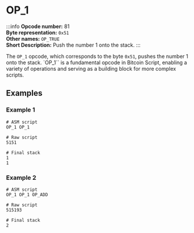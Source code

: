 # OP_1
:::info
**Opcode number:** 81  
**Byte representation:**  `0x51`  
**Other names:** `OP_TRUE`  
**Short Description:** Push the number 1 onto the stack. 
:::

The `OP_1` opcode, which corresponds to the byte `0x51`, pushes the number 1 onto the stack. `OP_1`` is a fundamental opcode in Bitcoin Script, enabling a variety of operations and serving as a building block for more complex scripts.

## Examples
### Example 1
```shell
# ASM script
OP_1 OP_1

# Raw script
5151

# Final stack
1
1
```

### Example 2
```shell
# ASM script
OP_1 OP_1 OP_ADD

# Raw script
515193

# Final stack
2
```
